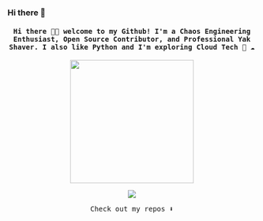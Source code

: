 ### Hi there 👋
<h4 align="center"><samp> Hi there 👋🏾  welcome to my Github! I'm a Chaos Engineering Enthusiast, Open Source Contributor, and Professional Yak Shaver. I also like Python and I'm exploring Cloud Tech 🐍 ☁️ </samp></h4>

<p align="center">
  <img width="250" src="https://media.giphy.com/media/v1.Y2lkPTc5MGI3NjExZWQ4ZmJlODA2ODU0ZjMyNGRkOWJhYjg2MDgyY2JhZTk0YzUwN2Q0ZSZlcD12MV9pbnRlcm5hbF9naWZzX2dpZklkJmN0PWc/V4NSR1NG2p0KeJJyr5/giphy.gif">
</p>


<p align="center">
<a href= "https://np.linkedin.com/in/bishesh-shrestha-b05bb91a0"><img src="https://media.giphy.com/media/v1.Y2lkPTc5MGI3NjExZWQ4ZmJlODA2ODU0ZjMyNGRkOWJhYjg2MDgyY2JhZTk0YzUwN2Q0ZSZlcD12MV9pbnRlcm5hbF9naWZzX2dpZklkJmN0PWc/V4NSR1NG2p0KeJJyr5/giphy.gif"/></a>
</p>

<p align="center"><samp>
Check out my repos ⬇️  
  </samp>
</p>


<!--
**bishesh910/bishesh910** is a ✨ _special_ ✨ repository because its `README.md` (this file) appears on your GitHub profile.

Here are some ideas to get you started:

- 🔭 I’m currently working on ...
- 🌱 I’m currently learning ...
- 👯 I’m looking to collaborate on ...
- 🤔 I’m looking for help with ...
- 💬 Ask me about ...
- 📫 How to reach me: ...
- 😄 Pronouns: ...
- ⚡ Fun fact: ...
-->
